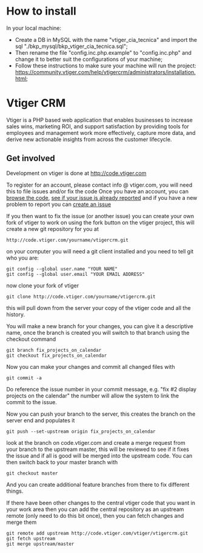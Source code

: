 # How to install

In your local machine:

- Create a DB in MySQL with the name "vtiger_cia_tecnica" and import the sql "./bkp_mysql/bkp_vtiger_cia_tecnica.sql";
- Then rename the file "config.inc.php.example" to "config.inc.php" and change it to better suit the configurations of your machine;
- Follow these instructions to make sure your machine will run the project: https://community.vtiger.com/help/vtigercrm/administrators/installation.html;

# Vtiger CRM

Vtiger is a PHP based web application that enables businesses to increase sales wins, marketing ROI, and support satisfaction by providing tools for employees and management work more effectively, capture more data, and derive new actionable insights from across the customer lifecycle.

## Get involved

Development on vtiger is done at http://code.vtiger.com

To register for an account, please contact info @ vtiger.com, you will need this to file issues and/or fix the code
Once you have an account, you can [browse the code](http://code.vtiger.com/vtiger/vtigercrm/tree/master),
[see if your issue is already reported](http://code.vtiger.com/vtiger/vtigercrm/issues) and if you have a new problem
to report you can [create an issue](http://code.vtiger.com/vtiger/vtigercrm/issues/new?issue)

If you then want to fix the issue (or another issue) you can create your own fork of vtiger to work on using the
fork button on the vtiger project, this will create a new git repository for you at

    http://code.vtiger.com/yourname/vtigercrm.git

on your computer you will need a git client installed and you need to tell git who you are:

    git config --global user.name "YOUR NAME"
    git config --global user.email "YOUR EMAIL ADDRESS"

now clone your fork of vtiger

    git clone http://code.vtiger.com/yourname/vtigercrm.git

this will pull down from the server your copy of the vtiger code and all the history.

You will make a new branch for your changes, you can give it a descriptive name, once the branch is created
you will switch to that branch using the checkout command

    git branch fix_projects_on_calendar
    git checkout fix_projects_on_calendar

Now you can make your changes and commit all changed files with

    git commit -a

Do reference the issue number in your commit message, e.g. "fix #2 display projects on the calendar" the number will
allow the system to link the commit to the issue.

Now you can push your branch to the server, this creates the branch on the server end and populates it

    git push --set-upstream origin fix_projects_on_calendar

look at the branch on code.vtiger.com and create a merge request from your branch
to the upstream master, this will be reviewed to see if it fixes the
issue and if all is good will be merged into the upstream code.
You can then switch back to your master branch with

    git checkout master

And you can create additional feature branches from there to fix different things.

If there have been other changes to the central vtiger code that you want in your work area then you can add the central
repository as an upstream remote (only need to do this bit once), then you can fetch changes and merge them

    git remote add upstream http://code.vtiger.com/vtiger/vtigercrm.git
    git fetch upstream
    git merge upstream/master
